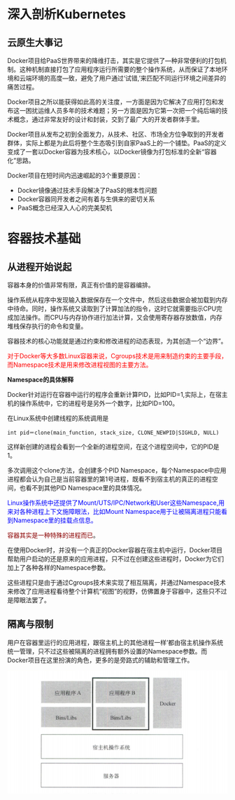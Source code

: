 # 深入剖析Kubernetes

## 云原生大事记

Docker项目给PaaS世界带来的降维打击，其实是它提供了—种非常便利的打包机制。这种机制直接打包了应用程序运行所需要的整个操作系统，从而保证了本地环境和云端环境的高度—致，避免了用户通过‘试错,’来匹配不同运行环境之间差异的痛苦过程。

Docker项目之所以能获得如此高的关注度，一方面是因为它解决了应用打包和发布这一困扰运维人员多年的技术难题；另一方面是因为它第一次把一个纯后端的技术概念，通过非常友好的设计和封装，交到了最广大的开发者群体手里。

Docker项目从发布之初到全面发力，从技术、社区、市场全方位争取到的开发者群体，实际上都是为此后将整个生态吸引到自家PaaS上的一个铺垫。PaaS的定义变成了一套以Docker容器为技术核心，以Docker镜像为打包标准的全新“容器化”思路。

Docker项目在短时间内迅速崛起的3个重要原因：

- Docker镜像通过技术手段解决了PaaS的根本性问题
- Docker容器同开发者之间有着与生俱来的密切关系
- PaaS概念已经深入人心的完美契机



# 容器技术基础

## 从进程开始说起

容器本身的价值非常有限，真正有价值的是容器编排。

操作系统从程序中发现输入数据保存在一个文件中，然后这些数据会被加载到内存中待命。同时，操作系统又读取到了计算加法的指令，这时它就需要指示CPU完成加法操作。而CPU与内存协作进行加法计算，又会使用寄存器存放数值，内存堆栈保存执行的命令和变量。

容器技术的核心功能就是通过约束和修改进程的动态表现，为其创造一个“边界”。

<font color=red>对于Docker等大多数Linux容器来说，Cgroups技术是用来制造约束的主要手段，而Namespace技术是用来修改进程视图的主要方法。</font>

**Namespace的具体解释**

Docker针对运行在容器中运行的程序会重新计算PID，比如PID=1,实际上，在宿主机的操作系统中，它的进程号是另外一个数字，比如PID=100。

在Linux系统中创建线程的系统调用是

```shell
int pid＝clone(main_function, stack_size, CLONE_NEWPID|SIGHLD, NULL)
```

这样新创建的进程会看到一个全新的进程空间，在这个进程空间中，它的PID是1。

多次调用这个clone方法，会创建多个PID Namespace，每个Namespace中应用进程都会认为自己是当前容器里的第1号进程，既看不到宿主机的真正的进程空间，也看不到其他PID Namespace里的具体情况。

<font color=blue>Linux操作系统中还提供了Mount/UTS/IPC/Network和User这些Namespace,用来对各种进程上下文施障眼法，比如Mount Namespace用于让被隔离进程只能看到Namespace里的挂载点信息。</font>

<font color=darkred>容器其实是一种特殊的进程而已</font>。

在使用Docker时，并没有一个真正的Docker容器在宿主机中运行，Docker项目帮助用户启动的还是原来的应用进程，只不过在创建这些进程时，Docker为它们加上了各种各样的Namespace参数。

这些进程只是由于通过Cgroups技术来实现了相互隔离，并通过Namespace技术来修改了应用进程看待整个计算机“视图”的视野，仿佛置身于容器中，这些只不过是障眼法罢了。

## 隔离与限制

用户在容器里运行的应用进程，跟宿主机上的其他进程一样’都由宿主机操作系统统一管理，只不过这些被隔离的进程拥有额外设置的Namespace参数。而Docker项目在这里扮演的角色，更多的是旁路式的辅助和管理工作。

![容器技术架构图](../../img/容器技术架构图.png)